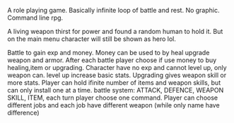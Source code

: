 A role playing game. Basically infinite loop of battle and rest. No graphic. Command line rpg.

A living weapon thirst for power and found a random human to hold it. But on the main menu character will still be shown as hero lol.

Battle to gain exp and money. Money can be used to by heal upgrade weapon and armor. After each battle player choose if use money to buy healing,item or upgrading. Character have no exp and cannot level up, only weapon can. level up increase basic stats. Upgrading gives weapon skill or more stats. Player can hold ifinite number of items and weapon skills, but can only install one at a time. battle system: ATTACK, DEFENCE, WEAPON SKILL, ITEM, each turn player choose one command. Player can choose different jobs and each job have different weapon (while only name have difference)
